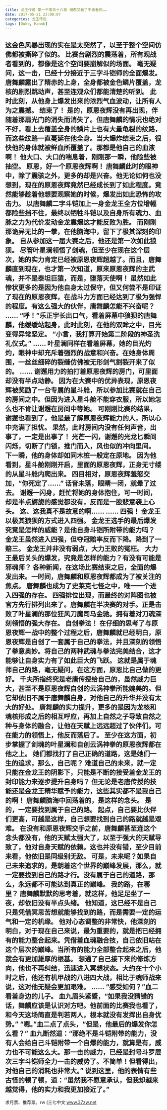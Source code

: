 ```yaml
---
title: 龙王传说 第一千零五十六章 谢邂又看了不该看的……
date: 2017-05-21 23:00:07
categories: 龙王传说
tags: [Duke, Hannb]
---
```


这金色风暴出现的实在是太突然了，以至于整个空间仿佛都被撕碎了似的。 比赛台剧烈的震荡着，所有观战者看到的，都像是这个空间要崩解似的场面。
毫无疑问，这一击，已经十分接近于三字斗铠师的全面爆发。
唐舞麟露出了精赤的上身，全身都被金色鳞片覆盖，龙核的剧烈跳动声，甚至连观众们都能清楚的听到。
此时此刻，从他身上爆发出来的浓烈气血波动，让所有人为之震撼。
结束了！
是的，原恩夜辉没有再出现，伴随着那扇光门的消失而消失了。但唐舞麟的情况也绝对不好，看上去覆盖全身的鳞片上也有大量龟裂的纹路，而这些纹路一直蔓延在他全身。当大爆炸结束之后，很快他的身体就被鲜血所覆盖了。那都是他自己的血液啊！
他大口、大口的喘息着，刚刚那一瞬，他险些被抽空。
原恩，好一个原恩夜辉啊！
唐舞麟此时的眼神中，除了震骇之外，更多的却是兴奋。他无论如何也没想到，现在的原恩夜辉竟然已经成长到了如此程度。竟然能够趁着他想要观察她的时候，爆发出如此恐怖的攻击力。
以唐舞麟二字斗铠加上一身金龙王全方位增幅都险些挡不住，最终以牺牲斗铠以及自身所有魂力、血脉之力为代价发动金龙震爆这才能反败为胜。
而刚刚那诡异无比的一拳，在他脑海中，留下了极其深刻的印象。
自从参加这一届大赛之后，他还是第一次如此狼狈。
尽管叶星澜领悟了剑魂，但至少在现在这个层次，她的实力肯定已经被原恩夜辉超越了。而且，唐舞麟直到现在，也才第一次知道，原来原恩夜辉的主武魂，并不是泰坦巨猿，而是，堕落天使啊！
虽然如此惨状更多的是因为他自身太过保守，但又何尝不是印证了现在的原恩夜辉，在战斗力方面已经达到了极为强悍的程度。有这么强大的伙伴，唐舞麟怎能不兴奋呢？
……
“呼！”乐正宇长出口气，看着屏幕中狼狈的唐舞麟，他缓缓站起身，此时此刻，在他的双眸之中，目光变得异常坚定。
“小言，我打算开始第二阶段的神圣洗礼仪式。”
……
叶星澜同样在看着屏幕，她的目光灼灼，眼神中却充斥着强烈的战意和兴奋。在她身体周围，一丝丝细碎的裂缝仿佛被无形剑气割裂开来了似的。
……
谢邂用力的拍打着原恩夜辉的房门，可里面却没有半点动静。
因为在大赛中的优异表现，原恩夜辉被奖励了一台专属的星斗舱，所以参加比赛就在自己的房间之中。但因为进入星斗舱不能穿衣服，所以她怎么也不肯让谢邂在房间中等她。
可刚刚比赛的结果，谢邂也看到了，他是最了解原恩夜辉能力的人，所以心中充满了担忧。
果然，此时房间内没有任何声音，出事了，一定是出事了！
光芒一闪，谢邂的光龙匕瞬间闪烁，切断了门锁，推门而入，风也似的冲向里间。
下一瞬，他的身体却如同木桩一般定在原地。
因为他看到，星斗舱刚刚开启，里面的原恩夜辉，正身无寸缕的从星斗舱内爬出来。
四目相对，原恩夜辉羞怒交加，“你死定了……”
话音未落，眼睛一闭，就晕了过去。
谢邂一闪身，赶忙将她的身体抱住，可一时间，却是半点旖旎的感觉都没有，反而是一股悲意袭上心头。
这、这我真不是故意的啊……
……
四强！
金龙王以极其狼狈的方式进入四强。
金龙王选手的最后爆发究竟是怎样的威能？是他自身斗铠所附带的能力吗？
金龙王虽然进入四强，但夺冠赔率反而下降。降到了一赔三。
金龙王并非没有弱点，大力王败的冤枉。
大力王最后关头的爆发，究竟是怎样的能力？有没有可能是邪魂师？
各种新闻，在这场比赛结束之后，全面的爆发出来。一时间，唐舞麟和原恩夜辉都成为了被关注的焦点。
唐舞麟也成为了史莱克七怪之中，唯一一个进入四强的存在。
四强排位出现，而最终的对阵图也被官方先行排列出来了。唐舞麟在半决赛的对手。正是击败了叶星澜的那位狂风刀魔司马金驰。拥有着对刀魂深刻领悟的强大存在。
自创拳法！
在仔细的思考了与原恩夜辉一战中的整个过程之后，唐舞麟就已经明白，原恩夜辉是自创了一套属于自己的拳法，并且深刻的领悟了拳意奥妙。将自己的两种武魂与拳法完美结合，这才能够让自身实力有了如此巨大的飞跃。
这就是属于魂师自己的路，毫无疑问，在这方面，原恩比自己做的更好。
千夫所指终究是老唐传授给自己的，虽然威力巨大，甚至不是原恩夜辉自创的云涡神拳所能媲美的。但它却依旧不属于唐舞麟自身，对他自己的升华并没有太大的好处。
唐舞麟的实力提升，更多的是因为龙核和魂核形成之后的相互呼应，再加上自然之子导致自然之种与身体的融合，让他在天赋上远远超过了伙伴们。可在能力的领悟上，他反而落后了。
至少在这方面，初步掌握了剑魂的叶星澜和自创云涡神拳的原恩夜辉都在他之上。
她们都找打了自己正确的道路，这是她们一生的追求，那么，自己呢？
难道自己的未来，就一定只能在金龙王的阴影下，只能是不断的接受着金龙王的封印能力来逐步提升自身吗？
但无论是老唐传授的技能还是金龙王精华赋予的能力，这些其实都不是我自己的啊！
唐舞麟脑海中回荡着的，是这样的念头。
是的，一定要找到属于自己的路。
起点，自己要比伙伴们更高，可越是这样，自己想要找到自己的路就越是艰难。
在没有和原恩夜辉交手之前，唐舞麟甚至连这个念头都没有，他的天赋太强大了，以至于强大的天赋导致了，他对自身天赋的依赖。这也并没有错，至少目前来看，他依旧是同级别无敌。
可是，未来呢？如果自己未来追求的，是朝着这个世界的巅峰发展，那么，就一定要找到自己的路才行。没有属于自己的道路，那么，永远都不可能达到真正的巅峰。
我的路，在哪里？
唐舞麟默默的思考着，就这样，他足足坐了一夜，却依旧没有半点头绪。
他知道，这已经不是自己只是凭借冥思苦想就能够找到的路，而是需要一定的运气和一定的机缘。
他对心态调整的非常快，他深刻的明白，对于现在自己来说，最为重要的，就是把已经拥有的能力整合起来。凭借着血魂融合技，自己依旧站在这个层次的巅峰。当所有的能力全部整合起来之后，他就会有更加雄厚的根基。
想通了自己接下来的修炼方向，他也不再纠结，迅速进入冥想状态。大约在十个小时之后，他还有机甲战的八进四大战，相比于魂师战来说，这对他无疑会更加艰难。
……
“感受如何？”血二看着身边的儿子。
血九眉头紧蹙，“如果我没猜错的话，舞麟应该是认识对方吧。他前面的比赛我也看了，和今天这场简直是判若两人，根本就没有发挥出自身优势。”
“嗯。”血二点了点头，“但是，他最后的爆发你怎么看？”
血九断然道：“那绝不是斗铠附带的能力，没有人会给自己斗铠附带一个自爆的能力，就算是有，威力也不可能这么大。那一击的威力，已经是封号斗罗层次三字斗铠师全力一击的威势了。不简单！但看得出，对他自己的消耗也非常大。”
说到这里，他的表情有些古怪的顿了顿，道：“虽然我不愿意承认，但我却越来越觉得，他的实力和我更加接近了。”
------------------------------------
求月票、推荐票。rw
(三七中文 www.37zw.net